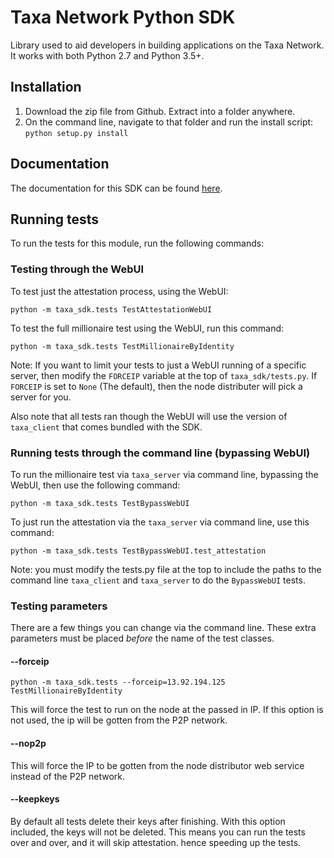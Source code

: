 # Taxa Network Python SDK

Library used to aid developers in building applications on the Taxa Network.
It works with both Python 2.7 and Python 3.5+.

## Installation

1. Download the zip file from Github. Extract into a folder anywhere.
2. On the command line, navigate to that folder and run the install script: `python setup.py install`

## Documentation

The documentation for this SDK can be found [here](https://docs.taxa.network/python-sdk).

## Running tests

To run the tests for this module, run the following commands:

### Testing through the WebUI

To test just the attestation process, using the WebUI:
```
python -m taxa_sdk.tests TestAttestationWebUI
```

To test the full millionaire test using the WebUI, run this command:
```
python -m taxa_sdk.tests TestMillionaireByIdentity
```

Note: If you want to limit your tests to just a WebUI running of a specific server,
then modify the `FORCEIP` variable at the top of `taxa_sdk/tests.py`. If `FORCEIP`
is set to `None` (The default), then the node distributer will pick a server
for you.

Also note that all tests ran though the WebUI will use the version of
`taxa_client` that comes bundled with the SDK.

### Running tests through the command line (bypassing WebUI)

To run the millionaire test via `taxa_server` via command line, bypassing the
WebUI, then use the following command:

```
python -m taxa_sdk.tests TestBypassWebUI
```

To just run the attestation via the `taxa_server` via command line, use this
command:
```
python -m taxa_sdk.tests TestBypassWebUI.test_attestation
```

Note: you must modify the tests.py file at the top to include the paths to the
command line `taxa_client` and `taxa_server` to do the `BypassWebUI` tests.

### Testing parameters

There are a few things you can change via the command line. These extra\
parameters must be placed *before* the name of the test classes.

#### --forceip

```
python -m taxa_sdk.tests --forceip=13.92.194.125 TestMillionaireByIdentity
```

This will force the test to run on the node at the passed in IP. If this option
is not used, the ip will be gotten from the P2P network.

#### --nop2p

This will force the IP to be gotten from the node distributor web service instead
of the P2P network.


#### --keepkeys

By default all tests delete their keys after finishing. With this option included,
the keys will not be deleted. This means you can run the tests over and over, and it
will skip attestation. hence speeding up the tests.
